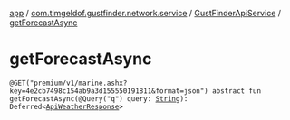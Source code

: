 [app](../../index.md) / [com.timgeldof.gustfinder.network.service](../index.md) / [GustFinderApiService](index.md) / [getForecastAsync](./get-forecast-async.md)

# getForecastAsync

`@GET("premium/v1/marine.ashx?key=4e2cb7498c154ab9a3d155550191811&format=json") abstract fun getForecastAsync(@Query("q") query: `[`String`](https://kotlinlang.org/api/latest/jvm/stdlib/kotlin/-string/index.html)`): Deferred<`[`ApiWeatherResponse`](../../com.timgeldof.gustfinder.network.models.marine-weather-api/-api-weather-response/index.md)`>`